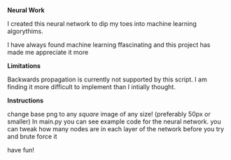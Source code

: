 **Neural Work**

I created this neural network to dip my toes into machine learning algorythims.

I have always found machine learning ffascinating and this project has made me appreciate it more

**Limitations**

Backwards propagation is currently not supported by this script.
I am finding it more difficult to implement than I intially thought.

**Instructions**

change base png to any *square* image of any size! (preferably 50px or smaller)
In main.py you can see example  code for the neural network. 
you can tweak how many nodes are in each layer of the network before you try and brute force it

have fun!